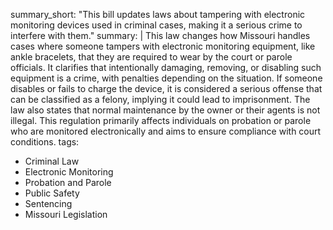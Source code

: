 summary_short: "This bill updates laws about tampering with electronic monitoring devices used in criminal cases, making it a serious crime to interfere with them."
summary: |
  This law changes how Missouri handles cases where someone tampers with electronic monitoring equipment, like ankle bracelets, that they are required to wear by the court or parole officials. It clarifies that intentionally damaging, removing, or disabling such equipment is a crime, with penalties depending on the situation. If someone disables or fails to charge the device, it is considered a serious offense that can be classified as a felony, implying it could lead to imprisonment. The law also states that normal maintenance by the owner or their agents is not illegal. This regulation primarily affects individuals on probation or parole who are monitored electronically and aims to ensure compliance with court conditions.
tags:
  - Criminal Law
  - Electronic Monitoring
  - Probation and Parole
  - Public Safety
  - Sentencing
  - Missouri Legislation
